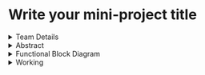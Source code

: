 # Write your mini-project title

<details>
  <summary>Team Details</summary>
      
      | Semester: 3rd Sem B. Tech. CSE
      
      | Section: S2  
      
      | Team ID:  S2_T12
      
      | Member-1: Parihasa K Reddy, 231CS239, parihaskreddy.231cs239@nitk.edu.in  
      
      | **Member-2**: Name, Roll No., email  
      
      | **Member-3**: Name, Roll No., email  

</details>

<details>
  <summary>Abstract</summary>
  | Provide the abstract of your project here.
</details>

<details>
  <summary>Functional Block Diagram</summary>
  | Provide details about your functional block diagram here.
</details>

<details>
  <summary>Working</summary>
  | Describe the working of your project here.
</details>

